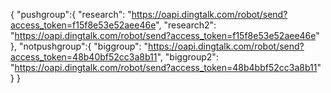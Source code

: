 {
    "pushgroup":{
        "research": "https://oapi.dingtalk.com/robot/send?access_token=f15f8e53e52aee46e",
        "research2": "https://oapi.dingtalk.com/robot/send?access_token=f15f8e53e52aee46e"
           },
    "notpushgroup":{
        "biggroup": "https://oapi.dingtalk.com/robot/send?access_token=48b40bf52cc3a8b11",
        "biggroup2": "https://oapi.dingtalk.com/robot/send?access_token=48b4bbf52cc3a8b11"
           }
}
